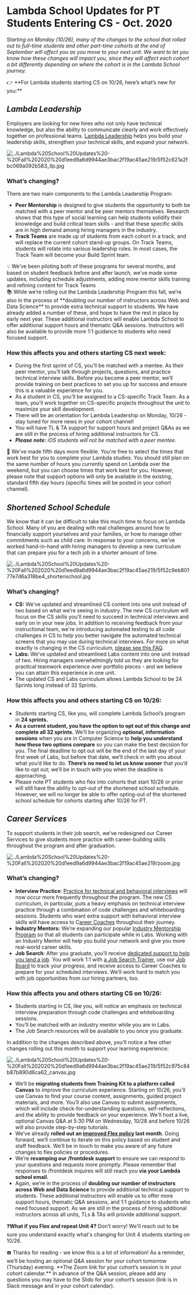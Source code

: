 # Lambda School Updates for PT Students Entering CS - Oct. 2020

S*tarting on Monday (10/26), many of the changes to the school that rolled out to full-time students and other part-time cohorts at the end of September will affect you as you move to your next unit. We want to let you know how these changes will impact you, since they will affect each cohort a bit differently depending on where the cohort is in the Lambda School journey.*

<aside>
👉 **For Lambda students starting CS on 10/26, here’s what’s new for you:**

</aside>

## *Lambda Leadership*

Employers are looking for new hires who not only have technical knowledge, but also the ability to communicate clearly and work effectively together on professional teams. [Lambda Leadership](https://lambdaschool.com/lambda-leadership) helps you build your leadership skills, strengthen your technical skills, and expand your network.

![../Lambda%20School%20Updates%20-%20Fall%202020%20d1eed9a6d9944ae3bac2f19ac45ae219/5f52c621a2fbc069a092b583_llp.jpg](../Lambda%20School%20Updates%20-%20Fall%202020%20d1eed9a6d9944ae3bac2f19ac45ae219/5f52c621a2fbc069a092b583_llp.jpg)

### **What’s changing?**

There are two main components to the Lambda Leadership Program: 

- **Peer Mentorship** is designed to give students the opportunity to both be matched with a peer mentor and be peer mentors themselves. Research shows that this type of social learning can help students solidify their knowledge and build critical team skills - and that these specific skills are in high demand among hiring managers in the industry.
- **Track Teams** are made up of students from each cohort in a track, and will replace the current cohort stand-up groups. On Track Teams, students will rotate into various leadership roles. In most cases, the Track Team will become your Build Sprint team.

<aside>
💡 We’ve been piloting both of these programs for several months, and based on student feedback before and after launch, we’ve made some updates, including schedule adjustments, adding more mentor skills training and refining content for Track Teams

</aside>

<aside>
📚 While we’re rolling out the Lambda Leadership Program this fall, we’re also in the process of **doubling our number of instructors across Web and Data Science** to provide extra technical support to students. We have already added a number of these, and hope to have the rest in place by early next year. These additional instructors will enable Lambda School to offer additional support hours and thematic Q&A sessions. Instructors will also be available to provide more 1:1 guidance to students who need focused support.

</aside>

### **How this affects you and others starting CS next week:**

- During the first sprint of CS, you’ll be matched with a mentee. As their peer mentor, you’ll talk through projects, questions, and practice technical interview skills. Before you become a peer mentor, we’ll provide training on best practices to set you up for success and ensure this is a valuable experience for you.
- As a student in CS, you’ll be assigned to a CS-specific Track Team. As a team, you’ll work together on CS-specific projects throughout the unit to maximize your skill development.
- There will be an orientation for Lambda Leadership on Monday, 10/26 - stay tuned for more news in your cohort channel!
- You will have TL & TA support for support hours and project Q&As as we are still in the process of hiring additional instructors for CS.
- ***Please note:** iOS students will not be matched with a peer mentee.*

<aside>
🌟 We've made fifth days more flexible. You're free to select the times that work best for you to complete your Lambda studies. You should still plan on the same number of hours you currently spend on Lambda over the weekend, but you can choose times that work best for you. However, please note that support options will only be available in the existing, standard fifth day hours (specific times will be posted in your cohort channel).

</aside>

## *Shortened School Schedule*

We know that it can be difficult to take this much time to focus on Lambda School. Many of you are dealing with real challenges around how to financially support yourselves and your families, or how to manage other commitments such as child care. In response to your concerns, we’ve worked hand-in-hand with hiring managers to develop a new curriculum that can prepare you for a tech job in a shorter amount of time.

![../Lambda%20School%20Updates%20-%20Fall%202020%20d1eed9a6d9944ae3bac2f19ac45ae219/5f52c9eb80177e7d6a318be4_shortenschool.jpg](../Lambda%20School%20Updates%20-%20Fall%202020%20d1eed9a6d9944ae3bac2f19ac45ae219/5f52c9eb80177e7d6a318be4_shortenschool.jpg)

### **What’s changing?**

- **CS:** We’ve updated and streamlined CS content into one unit instead of two based on what we’re seeing in industry. The new CS curriculum will focus on the CS skills you’ll need to succeed in technical interviews and early on in your new jobs. In addition to receiving feedback from your instructional team, we're introducing automated testing to all code challenges in CS to help you better navigate the automated technical screens that you may use during technical interviews. For more on what exactly is changing in the CS curriculum, [please see this FAQ](https://www.notion.so/FAQ-regarding-New-CS-Curriculum-9881388a95c24d388323e0b01a269aa4).
- **Labs:** We’ve updated and streamlined Labs content into one unit instead of two. Hiring managers overwhelmingly told us they are looking for practical teamwork experience over portfolio pieces - and we believe you can attain this experience in one unit.
- The updated CS and Labs curriculum allows Lambda School to be 24 Sprints long instead of 32 Sprints.

### **How this affects you and others starting CS on 10/26:**

- Students starting CS, like you, will complete Lambda School’s program in **24 sprints.**
- **As a current student, you have the option to opt out of this change and complete all 32 sprints.** We'll be organizing **optional, information sessions** when you are in Computer Science to **help you understand how these two options compare** so you can make the best decision for you. The final deadline to opt out will be the end of the last day of your first week of Labs, but before that date, we’ll check in with you about what you’d like to do. **There’s** **no need to let us know sooner** that you’d like to opt out; we’ll be in touch with you when the deadline is approaching.
- Please note PT students who flex into cohorts that start 10/26 or prior will still have the ability to opt-out of the shortened school schedule. However, we will no longer be able to offer opting-out of the shortened school schedule for cohorts starting after 10/26 for PT.

## *Career Services*

To support students in their job search, we’ve redesigned our Career Services to give students more practice with career-building skills throughout the program and after graduation.

![../Lambda%20School%20Updates%20-%20Fall%202020%20d1eed9a6d9944ae3bac2f19ac45ae219/zoom.jpg](../Lambda%20School%20Updates%20-%20Fall%202020%20d1eed9a6d9944ae3bac2f19ac45ae219/zoom.jpg)

### **What’s changing?**

- **Interview Practice**: [Practice for technical and behavioral interviews](https://my.lambdaschool.com/interviewing) will now occur more frequently throughout the program. The new CS curriculum, in particular, puts a heavy emphasis on technical interview practice through a combination of code challenges and whiteboarding sessions. Students who want extra support with behavioral interview skills will have access to C[areer Coaches](https://my.lambdaschool.com/career-help) throughout their journey.
- **Industry Mentors:** We’re expanding our popular [Industry Mentorship Program](https://www.notion.so/Industry-Mentor-Program-28782181f2e04060b266d447b10cdee0) so that all students can participate while in Labs. Working with an Industry Mentor will help you build your network and give you more real-world career skills.
- **Job Search**: After you graduate, you’ll receive [dedicated support to help you land a job](https://my.lambdaschool.com/job-search). You will work 1:1 with [a Job Search Trainer](https://my.lambdaschool.com/career-help), use our [Job Board](https://careers.lambdaschool.com/) to track your progress, and receive access to Career Coaches to prepare for your scheduled interviews. We’ll work hard to match you with job opportunities from our hiring partners, too.

### **How this affects you and others starting CS on 10/26:**

- Students starting in CS, like you, will notice an emphasis on technical interview preparation through code challenges and whiteboarding sessions.
- You’ll be matched with an industry mentor while you are in Labs.
- The Job Search resources will be available to you once you graduate.

In addition to the changes described above, you’ll notice a few other changes rolling out this month to support your learning experience:

![../Lambda%20School%20Updates%20-%20Fall%202020%20d1eed9a6d9944ae3bac2f19ac45ae219/5f52c975c84b87b890d6ca62_canvas.jpg](../Lambda%20School%20Updates%20-%20Fall%202020%20d1eed9a6d9944ae3bac2f19ac45ae219/5f52c975c84b87b890d6ca62_canvas.jpg)

- We’ll be **migrating students from Training Kit to a platform called Canvas** to improve the curriculum experience. Starting on 10/26, you'll use Canvas to find your course content, assignments, guided project materials, and more. You’ll also use Canvas to submit assignments, which will include check-for-understanding questions, self-reflections, and the ability to provide feedback on your experience. We'll host a live, optional Canvas Q&A at 5:30 PM on Wednesday, 10/28 and before 10/26 will also provide step-by-step tutorials.
- We’ve already **rolled out an [improved Flex policy](../Flex%20327badd4502a4fc099db0effa1e69474.md) last month**. Going forward, we’ll continue to iterate on this policy based on student and staff feedback. We’ll be in touch to make you aware of any future changes to flex policies or procedures.
- We’re **revamping our /frontdesk support** to ensure we can respond to your questions and requests more promptly. Please remember that responses to /frontdesk inquires will still reach you **via your Lambda school email.**
- Again, we’re in the process of **doubling our number of instructors across Web and Data Science** to provide additional technical support to students. These additional instructors will enable us to offer more support hours, thematic Q&A sessions, and 1:1 guidance to students who need focused support. As we are still in the process of hiring additional instructors across all units, TLs & TAs will provide additional support.

❓**What if you Flex and repeat Unit 4?** Don’t worry! We'll reach out to be sure you understand exactly what's changing for Unit 4 students starting on 10/26.

<aside>
☎️ Thanks for reading - we know this is a lot of information! As a reminder, we’ll be hosting an optional Q&A session for your cohort tomorrow (Thursday) evening. **The Zoom link for your cohort’s session is in your cohort calendar.** In advance of the Q&A session, please add any questions you may have to the Slido for your cohort’s session (link is in Slack message and in your cohort calendar).

</aside>